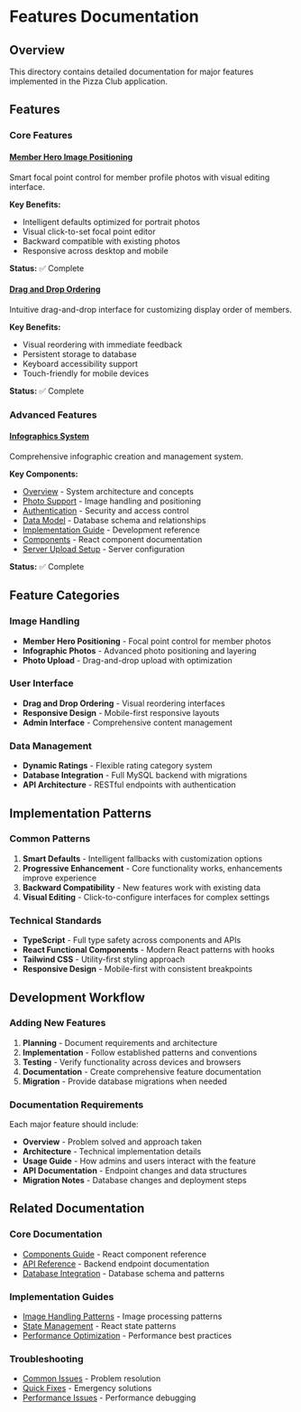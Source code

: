 # Features Documentation

## Overview

This directory contains detailed documentation for major features implemented in the Pizza Club application.

## Features

### Core Features

#### [Member Hero Image Positioning](./member-hero-positioning.md)
Smart focal point control for member profile photos with visual editing interface.

**Key Benefits:**
- Intelligent defaults optimized for portrait photos
- Visual click-to-set focal point editor
- Backward compatible with existing photos
- Responsive across desktop and mobile

**Status:** ✅ Complete

#### [Drag and Drop Ordering](./drag-and-drop-ordering.md)
Intuitive drag-and-drop interface for customizing display order of members.

**Key Benefits:**
- Visual reordering with immediate feedback
- Persistent storage to database
- Keyboard accessibility support
- Touch-friendly for mobile devices

**Status:** ✅ Complete

### Advanced Features

#### [Infographics System](./infographics/)
Comprehensive infographic creation and management system.

**Key Components:**
- [Overview](./infographics/overview.md) - System architecture and concepts
- [Photo Support](./infographics/photo-support.md) - Image handling and positioning
- [Authentication](./infographics/authentication.md) - Security and access control
- [Data Model](./infographics/data-model.md) - Database schema and relationships
- [Implementation Guide](./infographics/implementation-guide.md) - Development reference
- [Components](./infographics/components.md) - React component documentation
- [Server Upload Setup](./infographics/server-upload-setup.md) - Server configuration

**Status:** ✅ Complete

## Feature Categories

### Image Handling
- **Member Hero Positioning** - Focal point control for member photos
- **Infographic Photos** - Advanced photo positioning and layering
- **Photo Upload** - Drag-and-drop upload with optimization

### User Interface
- **Drag and Drop Ordering** - Visual reordering interfaces
- **Responsive Design** - Mobile-first responsive layouts
- **Admin Interface** - Comprehensive content management

### Data Management
- **Dynamic Ratings** - Flexible rating category system
- **Database Integration** - Full MySQL backend with migrations
- **API Architecture** - RESTful endpoints with authentication

## Implementation Patterns

### Common Patterns
1. **Smart Defaults** - Intelligent fallbacks with customization options
2. **Progressive Enhancement** - Core functionality works, enhancements improve experience
3. **Backward Compatibility** - New features work with existing data
4. **Visual Editing** - Click-to-configure interfaces for complex settings

### Technical Standards
- **TypeScript** - Full type safety across components and APIs
- **React Functional Components** - Modern React patterns with hooks
- **Tailwind CSS** - Utility-first styling approach
- **Responsive Design** - Mobile-first with consistent breakpoints

## Development Workflow

### Adding New Features

1. **Planning** - Document requirements and architecture
2. **Implementation** - Follow established patterns and conventions
3. **Testing** - Verify functionality across devices and browsers
4. **Documentation** - Create comprehensive feature documentation
5. **Migration** - Provide database migrations when needed

### Documentation Requirements

Each major feature should include:
- **Overview** - Problem solved and approach taken
- **Architecture** - Technical implementation details
- **Usage Guide** - How admins and users interact with the feature
- **API Documentation** - Endpoint changes and data structures
- **Migration Notes** - Database changes and deployment steps

## Related Documentation

### Core Documentation
- [Components Guide](../components.md) - React component reference
- [API Reference](../API.md) - Backend endpoint documentation  
- [Database Integration](../architecture/database-integration.md) - Database schema and patterns

### Implementation Guides
- [Image Handling Patterns](../patterns/image-handling-index.md) - Image processing patterns
- [State Management](../patterns/state-management-patterns.md) - React state patterns
- [Performance Optimization](../patterns/performance-patterns.md) - Performance best practices

### Troubleshooting
- [Common Issues](../troubleshooting/troubleshooting-index.md) - Problem resolution
- [Quick Fixes](../troubleshooting/quick-fixes.md) - Emergency solutions
- [Performance Issues](../troubleshooting/performance-issues.md) - Performance debugging